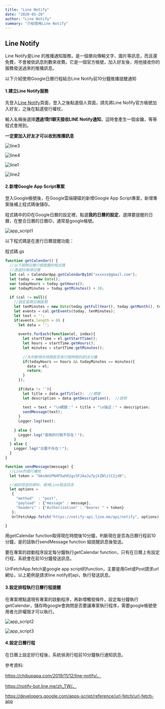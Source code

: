 ```yaml
---
title: "Line Notify"
date: "2020-05-20"
author: "Line Notify"
summary: "介紹使用Line Notify"
---
```


## Line Notify

Line Notify是Line 的推播通知服務，是一個單向傳輸文字、圖片等訊息，而且還免費，不會被依訊息則數來收費。它是一個官方帳號，加入好友後，用他接收你的服務發送過來的推播訊息。

以下介紹使用Google日曆行程結合Line Notify前10分鐘推播提醒通知



#### 1.建立Line Notify服務

先登入[Line Notify](https://notify-bot.line.me/zh_TW/)頁面，登入之後點選個人頁面，請先將Line Nofify官方帳號加入好友，之後在點選發行權杖，

輸入名稱後選擇**透過1對1聊天接收LINE Notify通知**，這時會產生一個金鑰，等等程式會用到。

**一定要加入好友才可以收到推播訊息**

![line3](<https://raw.githubusercontent.com/coolgood88142/markdown_note/master/assets/images/line3.png>)

![line4](C:\xampp\htdocs\markdown_note\assets\images\line4.png)

![line1](<https://raw.githubusercontent.com/coolgood88142/markdown_note/master/assets/images/line1.png>)

![line2](<https://raw.githubusercontent.com/coolgood88142/markdown_note/master/assets/images/line2.png>)



#### 2.新增Google App Script專案

登入Google帳號後，在Google雲端硬碟的新增Google App Script專案，新增專案後補上程式碼後儲存。

程式碼中的ID在Google日曆的設定裡，點選**我的日曆的設定**，選擇要提醒的日曆，在整合日曆的日曆ID，通常是google帳號。

![app_script1](<https://raw.githubusercontent.com/coolgood88142/markdown_note/master/assets/images/app_script1.png>)

以下程式碼是在進行日曆提醒功能：

程式碼.gs

```javascript
function getCalendar() {
  //以下說明日曆行程提醒的程式碼
  //透過ID取得日曆
  let cal = CalendarApp.getCalendarById("xxxxxx@gmail.com");
  let today = new Date();
  var todayHours = today.getHours();
  var todayMinutes = today.getMinutes() + 10;
  
  if (cal != null){
    //設定查詢日期區間
    let tenMinutes = new Date(today.getFullYear(), today.getMonth(), today.getDate(), todayHours, todayMinutes+1);
    let events = cal.getEvents(today, tenMinutes);
    let text = '';
    if(events.length > 0) {
      let data = '';
      
      events.forEach(function(el, index){
        let startTime = el.getStartTime();
        let hours = startTime.getHours();
        let minutes = startTime.getMinutes();
        
        //先判斷現在時間是否為行程時間的前10分鐘
        if(todayHours == hours && todayMinutes == minutes){
          data = el;
          return;
        }
      });
      
      if(data != ''){
        let title = data.getTitle();  //標題
        let description = data.getDescription();  //說明
        
        text = text + "\n標題：" + title + "\n描述：" + description;
        sendMessage(text);
      }
      Logger.log(text);
      
    } else {
      Logger.log("查詢的行程不存在！");
    }
  } else {
    Logger.log("日曆不存在！");
  }
}

function sendMessage(message) {
  //Line的發行權杖
  let token = "OAs8mSPN4PXwhR2gsSFJAaJu7pjkZNlzlC2jd0";

  //組好訊息的資料，使用Line發送訊息
  let options =
   {
     "method"  : "post",
     "payload" : {"message" : message},
     "headers" : {"Authorization" : "Bearer " + token}
   };
   UrlFetchApp.fetch("https://notify-api.line.me/api/notify", options);

}

```

用getCalendar function取得現在時間後10分鐘，判斷現在是否為日曆行程前10分鐘，是的話執行sendMessage function 組提醒訊息後發送。

要在專案的啟動程序設定每分鐘執行getCalendar function，只有在日曆上有設定行程，系統會在前10分鐘發送訊息。

UrlFetchApp.fetch是google app script的function，主要是用Get或Post請求url網址，以上範例是請求line notify的api，執行發送訊息。



#### 3.設定排程執行日曆行程提醒

在專案裡點選現有專案的啟動程序，再新增觸發條件，設定每分鐘執行getCalendar，儲存時google會詢問是否要讓專案執行程序，需要google帳號使用者允許權限才可以執行。

![app_script2](<https://raw.githubusercontent.com/coolgood88142/markdown_note/master/assets/images/app_script2.png>)



![app_script3](<https://raw.githubusercontent.com/coolgood88142/markdown_note/master/assets/images/app_script3.png>)

#### 4.設定日曆行程

在日曆上設定好行程後，系統偵測行程前10分鐘執行通知訊息。



參考資料:

https://chibupapa.com/2019/11/12/line-notify/、

https://notify-bot.line.me/zh_TW/、

https://developers.google.com/apps-script/reference/url-fetch/url-fetch-app



